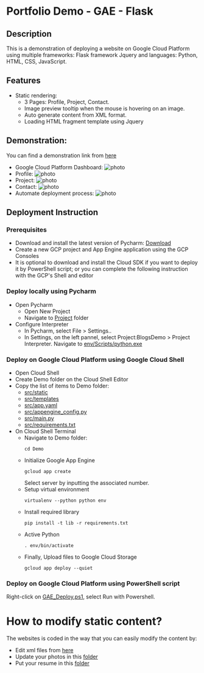 # Portfolio Demo - GAE - Flask
## Description
This is a demonstration of deploying a website on Google Cloud Platform using multiple frameworks: Flask framework Jquery and languages: Python, HTML, CSS, JavaScript.

## Features
* Static rendering:
  * 3 Pages: Profile, Project, Contact.
  * Image preview tooltip when the mouse is hovering on an image.
  * Auto generate content from XML format.
  * Loading HTML fragment template using Jquery

## Demonstration:
You can find a demonstration link from [here](https://jimmyvo2410.appspot.com/)
* Google Cloud Platform Dashboard: 
    ![photo](https://github.com/jimmyvo2410/Portfolio-GCP-Flask/blob/master/doc/dashboard.JPG)
* Profile: 
    ![photo](https://github.com/jimmyvo2410/Portfolio-GCP-Flask/blob/master/doc/profile.JPG)
* Project: 
    ![photo](https://github.com/jimmyvo2410/Portfolio-GCP-Flask/blob/master/doc/project.JPG)
* Contact: 
    ![photo](https://github.com/jimmyvo2410/Portfolio-GCP-Flask/blob/master/doc/contact.JPG)
* Automate deployment process: 
    ![photo](https://github.com/jimmyvo2410/Portfolio-GCP-Flask/blob/master/doc/deploy.JPG)


## Deployment Instruction
### Prerequisites
 * Download and install the latest version of Pycharm: [Download](https://www.jetbrains.com/pycharm/) 
 * Create a new GCP project and App Engine application using the GCP Consoles
 * It is optional to download and install the Cloud SDK if you want to deploy it by PowerShell script; or you can complete the following instruction with the GCP's Shell and editor 
 
### Deploy locally using Pycharm
 * Open Pycharm 
   * Open New Project
   * Navigate to [Project](https://github.com/jimmyvo2410/Portfolio-GCP-Flask) folder
 * Configure Interpreter
   * In Pycharm, select File > Settings.. 
   * In Settings, on the left pannel, select Project:BlogsDemo > Project Interpreter. Navigate to [env/Scripts/python.exe](https://github.com/jimmyvo2410/Portfolio-GCP-Flask/blob/master/env/Scripts/python.exe)  

### Deploy on Google Cloud Platform using Google Cloud Shell
 * Open Cloud Shell
 * Create Demo folder on the Cloud Shell Editor
 * Copy the list of items to Demo folder:
    * [src/static](https://github.com/jimmyvo2410/Portfolio-GCP-Flask/tree/master/src/static)
    * [src/templates](https://github.com/jimmyvo2410/Portfolio-GCP-Flask/tree/master/src/templates)
    * [src/app.yaml](https://github.com/jimmyvo2410/Portfolio-GCP-Flask/blob/master/src/app.yaml)
    * [src/appengine_config.py](https://github.com/jimmyvo2410/Portfolio-GCP-Flask/blob/master/src/appengine_config.py)
    * [src/main.py](https://github.com/jimmyvo2410/Portfolio-GCP-Flask/blob/master/src/main.py)
    * [src/requirements.txt](https://github.com/jimmyvo2410/Portfolio-GCP-Flask/blob/master/src/requirements.txt)
 * On Cloud Shell Terminal
    * Navigate to Demo folder:
        ```
        cd Demo
        ```
    * Initialize Google App Engine
        ```
        gcloud app create 
        ```
        Select server by inputting the associated number.
    * Setup virtual environment
        ```
        virtualenv --python python env
        ```
    * Install required library
        ```
        pip install -t lib -r requirements.txt
        ```
    * Active Python
        ```
        . env/bin/activate
        ```
    * Finally, Upload files to Google Cloud Storage
        ```
        gcloud app deploy --quiet
        ```
 
### Deploy on Google Cloud Platform using PowerShell script
Right-click on [GAE_Deploy.ps1](https://github.com/jimmyvo2410/Portfolio-GCP-Flask/blob/master/GAE_Deploy.ps1), select Run with Powershell.
   
# How to modify static content?
The websites is coded in the way that you can easily modify the content by:
* Edit xml files from [here](https://github.com/jimmyvo2410/Portfolio-GCP-Flask/tree/master/src/static/xml "xml folder")
* Update your photos in this [folder](https://github.com/jimmyvo2410/Portfolio-GCP-Flask/tree/master/src/static/images/thumb "photo folder") 
* Put your resume in this [folder](https://github.com/jimmyvo2410/Portfolio-GCP-Flask/tree/master/src/static/file "photo folder") 

